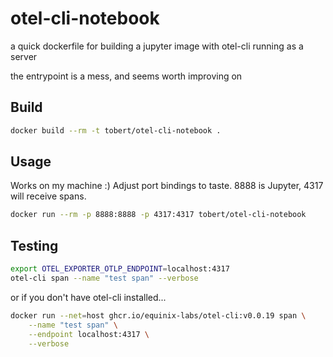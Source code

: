 # otel-cli-notebook

a quick dockerfile for building a jupyter image with otel-cli running as a server

the entrypoint is a mess, and seems worth improving on

## Build

```sh
docker build --rm -t tobert/otel-cli-notebook .
```

## Usage

Works on my machine :) Adjust port bindings to taste. 8888 is Jupyter, 4317 will receive spans.

```sh
docker run --rm -p 8888:8888 -p 4317:4317 tobert/otel-cli-notebook
```

## Testing

```sh
export OTEL_EXPORTER_OTLP_ENDPOINT=localhost:4317
otel-cli span --name "test span" --verbose
```

or if you don't have otel-cli installed...

```sh
docker run --net=host ghcr.io/equinix-labs/otel-cli:v0.0.19 span \
    --name "test span" \
    --endpoint localhost:4317 \
    --verbose
```

